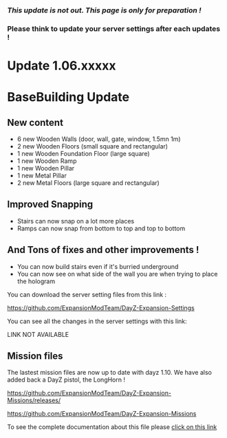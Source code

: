 ### _**This update is not out. This page is only for preparation !**_
### Please think to update your server settings after each updates !

# Update 1.06.xxxxx

# BaseBuilding Update

## New content
* 6 new Wooden Walls (door, wall, gate, window, 1.5mn 1m)
* 2 new Wooden Floors (small square and rectangular)
* 1 new Wooden Foundation Floor (large square)
* 1 new Wooden Ramp
* 1 new Wooden Pillar
* 1 new Metal Pillar
* 2 new Metal Floors (large square and rectangular)

## Improved Snapping

* Stairs can now snap on a lot more places
* Ramps can now snap from bottom to top and top to bottom

## And Tons of fixes and other improvements !

* You can now build stairs even if it's burried underground
* You can now see on what side of the wall you are when trying to place the hologram

You can download the server setting files from this link : 

https://github.com/ExpansionModTeam/DayZ-Expansion-Settings

You can see all the changes in the server settings with this link: 

LINK NOT AVAILABLE

## Mission files

The lastest mission files are now up to date with dayz 1.10. We have also added back a DayZ pistol, the LongHorn !

https://github.com/ExpansionModTeam/DayZ-Expansion-Missions/releases/

https://github.com/ExpansionModTeam/DayZ-Expansion-Missions

To see the complete documentation about this file please [click on this link](https://github.com/salutesh/DayZ-Expansion-Scripts/wiki/%5BServer-Hosting%5D-VehicleSettings)